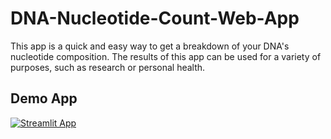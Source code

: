 # DNA-Nucleotide-Count-Web-App
This app is a quick and easy way to get a breakdown of your DNA's nucleotide composition. The results of this app can be used for a variety of purposes, such as research or personal health.


## Demo App
[![Streamlit App](https://img.shields.io/badge/Streamlit-FF4B4B?style=for-the-badge&logo=Streamlit&logoColor=white)](https://dipraz-protein-structur-protein-structure-prediction-app-0zf14y.streamlit.app/](https://dipraz-dna-nucleotide-count-web-app-dna-app-oa2772.streamlit.app?embed_options=dark_theme))


